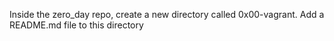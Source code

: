 
Inside the zero_day repo, create a new directory called 0x00-vagrant. Add a README.md file to this directory
